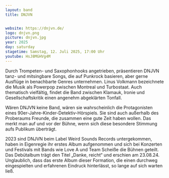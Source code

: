 ```yaml
---
layout: band
title: DNJVN


website: https://dnjvn.de/
logo: dnjvn.png
picture: dnjvn.jpg
year: 2025
day: saturday
stagetime: Samstag, 12. Juli 2025, 17:00 Uhr
youtube: HsJ8MGHVg4M
---
```


Durch Trompeten- und Saxophonhooks angetrieben, präsentieren DNJVN tanz- und
mitsingbare Songs, die auf Punkrock basieren, aber gerne Ausflüge in benachbarte
Genres unternehmen. Linus Volkmann bezeichnete die Musik als Powerpop zwischen
Montreal und Turbostaat. Auch thematisch vielfältig, findet die Band zwischen
Klamauk, Ironie und Gesellschaftskritik einen angenehm abgeklärten Tonfall. 

Wären DNJVN keine Band, wären sie wahrscheinlich die Protagonisten eines
90er-Jahre-Kinder-Detektiv-Hörspiels. Sie sind auch außerhalb des Proberaums
Freunde, die zusammen eine gute Zeit haben wollen. Das merkt man auf und vor der
Bühne, wenn sich diese besondere Stimmung aufs Publikum überträgt.

2023 sind DNJVN beim Label Weird Sounds Records untergekommen, haben in
Eigenregie ihr erstes Album aufgenommen und sich bei Konzerten und Festivals mit
Bands wie Love A und Team Scheiße die Bühnen geteilt. Das Debütalbum trägt den
Titel „Danke, reicht“ und erschien am 23.08.24. Unglaublich, dass das erste
Album dieser Formation, die einen durchweg eingespielten und erfahrenen Eindruck
hinterlässt, so lange auf sich warten ließ.
